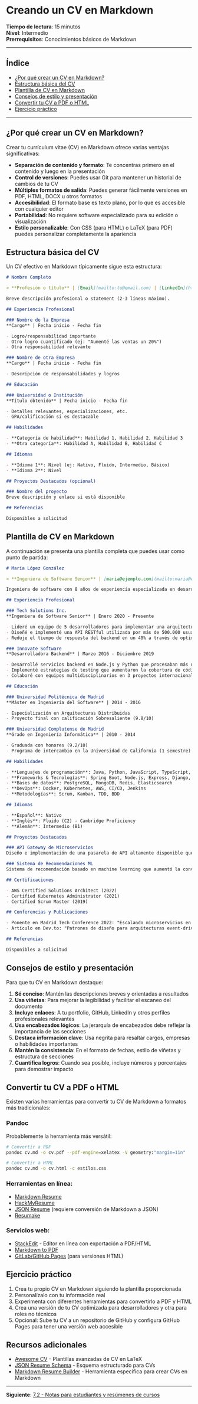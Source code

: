 # Creando un CV en Markdown

**Tiempo de lectura**: 15 minutos  
**Nivel**: Intermedio  
**Prerrequisitos**: Conocimientos básicos de Markdown

---

## Índice
- [¿Por qué crear un CV en Markdown?](#por-qué-crear-un-cv-en-markdown)
- [Estructura básica del CV](#estructura-básica-del-cv)
- [Plantilla de CV en Markdown](#plantilla-de-cv-en-markdown)
- [Consejos de estilo y presentación](#consejos-de-estilo-y-presentación)
- [Convertir tu CV a PDF o HTML](#convertir-tu-cv-a-pdf-o-html)
- [Ejercicio práctico](#ejercicio-práctico)

---

## ¿Por qué crear un CV en Markdown?

Crear tu currículum vitae (CV) en Markdown ofrece varias ventajas significativas:

- **Separación de contenido y formato**: Te concentras primero en el contenido y luego en la presentación
- **Control de versiones**: Puedes usar Git para mantener un historial de cambios de tu CV
- **Múltiples formatos de salida**: Puedes generar fácilmente versiones en PDF, HTML, DOCX u otros formatos
- **Accesibilidad**: El formato base es texto plano, por lo que es accesible con cualquier editor
- **Portabilidad**: No requiere software especializado para su edición o visualización
- **Estilo personalizable**: Con CSS (para HTML) o LaTeX (para PDF) puedes personalizar completamente la apariencia

## Estructura básica del CV

Un CV efectivo en Markdown típicamente sigue esta estructura:

```markdown
# Nombre Completo

> **Profesión o título** | [Email](mailto:tu@email.com) | [LinkedIn](https://linkedin.com/in/tuperfil) | [GitHub](https://github.com/tuusuario) | Teléfono

Breve descripción profesional o statement (2-3 líneas máximo).

## Experiencia Profesional

### Nombre de la Empresa
**Cargo** | Fecha inicio - Fecha fin

- Logro/responsabilidad importante
- Otro logro cuantificado (ej: "Aumenté las ventas un 20%")
- Otra responsabilidad relevante

### Nombre de otra Empresa
**Cargo** | Fecha inicio - Fecha fin

- Descripción de responsabilidades y logros

## Educación

### Universidad o Institución
**Título obtenido** | Fecha inicio - Fecha fin

- Detalles relevantes, especializaciones, etc.
- GPA/calificación si es destacable

## Habilidades

- **Categoría de habilidad**: Habilidad 1, Habilidad 2, Habilidad 3
- **Otra categoría**: Habilidad A, Habilidad B, Habilidad C

## Idiomas

- **Idioma 1**: Nivel (ej: Nativo, Fluido, Intermedio, Básico)
- **Idioma 2**: Nivel

## Proyectos Destacados (opcional)

### Nombre del proyecto
Breve descripción y enlace si está disponible

## Referencias

Disponibles a solicitud
```

## Plantilla de CV en Markdown

A continuación se presenta una plantilla completa que puedes usar como punto de partida:

```markdown
# María López González

> **Ingeniera de Software Senior** | [maria@ejemplo.com](mailto:maria@ejemplo.com) | [LinkedIn](https://linkedin.com/in/marialopez) | [GitHub](https://github.com/marialopez) | +34 600 123 456

Ingeniera de software con 8 años de experiencia especializada en desarrollo backend y arquitectura de microservicios. Apasionada por las metodologías ágiles y el código limpio.

## Experiencia Profesional

### Tech Solutions Inc.
**Ingeniera de Software Senior** | Enero 2020 - Presente

- Lideré un equipo de 5 desarrolladores para implementar una arquitectura de microservicios que redujo los tiempos de despliegue en un 60%
- Diseñé e implementé una API RESTful utilizada por más de 500.000 usuarios activos mensuales
- Reduje el tiempo de respuesta del backend en un 40% a través de optimización de consultas y cache

### Innovate Software
**Desarrolladora Backend** | Marzo 2016 - Diciembre 2019

- Desarrollé servicios backend en Node.js y Python que procesaban más de 1 millón de transacciones diarias
- Implementé estrategias de testing que aumentaron la cobertura de código del 65% al 92%
- Colaboré con equipos multidisciplinarios en 3 proyectos internacionales

## Educación

### Universidad Politécnica de Madrid
**Máster en Ingeniería del Software** | 2014 - 2016

- Especialización en Arquitecturas Distribuidas
- Proyecto final con calificación Sobresaliente (9.8/10)

### Universidad Complutense de Madrid
**Grado en Ingeniería Informática** | 2010 - 2014

- Graduada con honores (9.2/10)
- Programa de intercambio en la Universidad de California (1 semestre)

## Habilidades

- **Lenguajes de programación**: Java, Python, JavaScript, TypeScript, Go
- **Frameworks & Tecnologías**: Spring Boot, Node.js, Express, Django, React
- **Bases de datos**: PostgreSQL, MongoDB, Redis, Elasticsearch
- **DevOps**: Docker, Kubernetes, AWS, CI/CD, Jenkins
- **Metodologías**: Scrum, Kanban, TDD, BDD

## Idiomas

- **Español**: Nativo
- **Inglés**: Fluido (C2) - Cambridge Proficiency
- **Alemán**: Intermedio (B1)

## Proyectos Destacados

### API Gateway de Microservicios
Diseño e implementación de una pasarela de API altamente disponible que maneja más de 3000 peticiones por segundo. [GitHub](https://github.com/marialopez/api-gateway)

### Sistema de Recomendaciones ML
Sistema de recomendación basado en machine learning que aumentó la conversión en un 15%. [Artículo](https://medium.com/@marialopez/ml-recsys)

## Certificaciones

- AWS Certified Solutions Architect (2022)
- Certified Kubernetes Administrator (2021)
- Certified Scrum Master (2019)

## Conferencias y Publicaciones

- Ponente en Madrid Tech Conference 2022: "Escalando microservicios en entornos cloud-native"
- Artículo en Dev.to: "Patrones de diseño para arquitecturas event-driven" (2021)

## Referencias

Disponibles a solicitud
```

## Consejos de estilo y presentación

Para que tu CV en Markdown destaque:

1. **Sé conciso**: Mantén las descripciones breves y orientadas a resultados
2. **Usa viñetas**: Para mejorar la legibilidad y facilitar el escaneo del documento
3. **Incluye enlaces**: A tu portfolio, GitHub, LinkedIn y otros perfiles profesionales relevantes
4. **Usa encabezados lógicos**: La jerarquía de encabezados debe reflejar la importancia de las secciones
5. **Destaca información clave**: Usa negrita para resaltar cargos, empresas o habilidades importantes
6. **Mantén la consistencia**: En el formato de fechas, estilo de viñetas y estructura de secciones
7. **Cuantifica logros**: Cuando sea posible, incluye números y porcentajes para demostrar impacto

## Convertir tu CV a PDF o HTML

Existen varias herramientas para convertir tu CV de Markdown a formatos más tradicionales:

### Pandoc
Probablemente la herramienta más versátil:

```bash
# Convertir a PDF
pandoc cv.md -o cv.pdf --pdf-engine=xelatex -V geometry:"margin=1in"

# Convertir a HTML
pandoc cv.md -o cv.html -c estilos.css
```

### Herramientas en línea:
- [Markdown Resume](https://github.com/there4/markdown-resume)
- [HackMyResume](https://github.com/hacksalot/HackMyResume)
- [JSON Resume](https://jsonresume.org/) (requiere conversión de Markdown a JSON)
- [Resumake](https://resumake.io/)

### Servicios web:
- [StackEdit](https://stackedit.io/) - Editor en línea con exportación a PDF/HTML
- [Markdown to PDF](https://www.markdowntopdf.com/)
- [GitLab/GitHub Pages](https://pages.github.com/) (para versiones HTML)

## Ejercicio práctico

1. Crea tu propio CV en Markdown siguiendo la plantilla proporcionada
2. Personalízalo con tu información real
3. Experimenta con diferentes herramientas para convertirlo a PDF y HTML
4. Crea una versión de tu CV optimizada para desarrolladores y otra para roles no técnicos
5. Opcional: Sube tu CV a un repositorio de GitHub y configura GitHub Pages para tener una versión web accesible

## Recursos adicionales

- [Awesome CV](https://github.com/posquit0/Awesome-CV) - Plantillas avanzadas de CV en LaTeX
- [JSON Resume Schema](https://jsonresume.org/schema/) - Esquema estructurado para CVs
- [Markdown Resume Builder](https://github.com/there4/markdown-resume) - Herramienta específica para crear CVs en Markdown

---

**Siguiente**: [7.2 - Notas para estudiantes y resúmenes de cursos](7.2%20-%20Notas%20para%20estudiantes%20y%20resúmenes%20de%20cursos.md)
